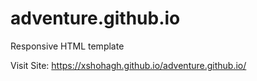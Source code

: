 # adventure.github.io
Responsive HTML template


Visit Site: https://xshohagh.github.io/adventure.github.io/
